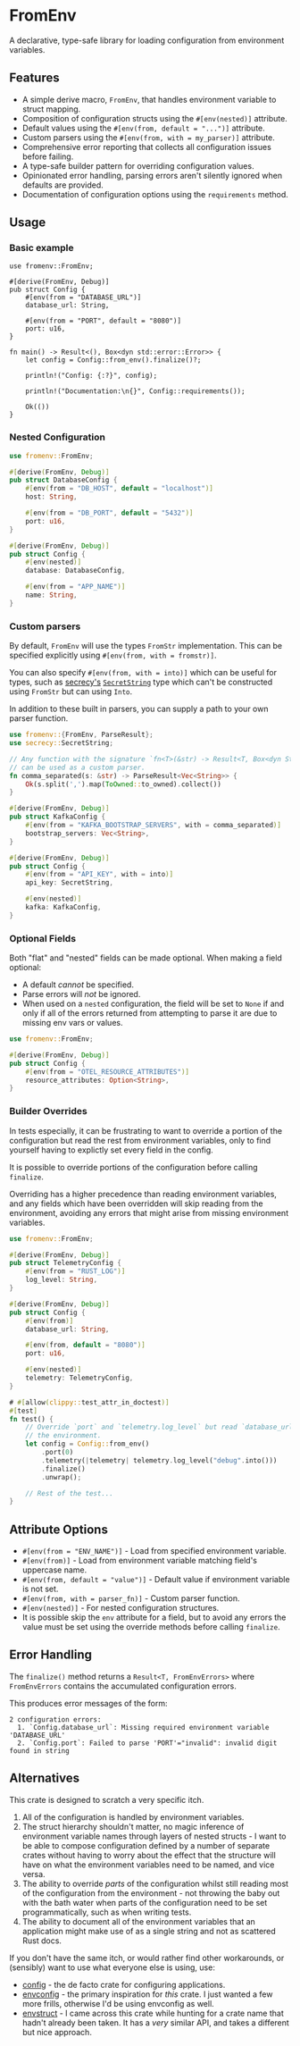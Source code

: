 # FromEnv

A declarative, type-safe library for loading configuration from environment
variables.

## Features

* A simple derive macro, `FromEnv`, that handles environment variable to struct
  mapping.
* Composition of configuration structs using the `#[env(nested)]` attribute.
* Default values using the `#[env(from, default = "...")]` attribute.
* Custom parsers using the `#[env(from, with = my_parser)]` attribute.
* Comprehensive error reporting that collects all configuration issues before
  failing.
* A type-safe builder pattern for overriding configuration values.
* Opinionated error handling, parsing errors aren't silently ignored when
  defaults are provided.
* Documentation of configuration options using the `requirements` method.

## Usage

### Basic example

```rust,no_run
use fromenv::FromEnv;

#[derive(FromEnv, Debug)]
pub struct Config {
    #[env(from = "DATABASE_URL")]
    database_url: String,

    #[env(from = "PORT", default = "8080")]
    port: u16,
}

fn main() -> Result<(), Box<dyn std::error::Error>> {
    let config = Config::from_env().finalize()?;

    println!("Config: {:?}", config);

    println!("Documentation:\n{}", Config::requirements());

    Ok(())
}
```

### Nested Configuration

```rust
use fromenv::FromEnv;

#[derive(FromEnv, Debug)]
pub struct DatabaseConfig {
    #[env(from = "DB_HOST", default = "localhost")]
    host: String,

    #[env(from = "DB_PORT", default = "5432")]
    port: u16,
}

#[derive(FromEnv, Debug)]
pub struct Config {
    #[env(nested)]
    database: DatabaseConfig,

    #[env(from = "APP_NAME")]
    name: String,
}
```

### Custom parsers

By default, `FromEnv` will use the types `FromStr` implementation. This can be specified explicitly using `#[env(from, with = fromstr)]`.

You can also specify `#[env(from, with = into)]` which can be useful for types,
such as [secrecy's](https://crates.io/crates/secrecy)
[`SecretString`](https://docs.rs/secrecy/0.10.3/secrecy/type.SecretString.html)
type which can't be constructed using `FromStr` but can using `Into`.

In addition to these built in parsers, you can supply a path to your own parser function.


```rust
use fromenv::{FromEnv, ParseResult};
use secrecy::SecretString;

// Any function with the signature `fn<T>(&str) -> Result<T, Box<dyn StdError>>`
// can be used as a custom parser.
fn comma_separated(s: &str) -> ParseResult<Vec<String>> {
    Ok(s.split(',').map(ToOwned::to_owned).collect())
}

#[derive(FromEnv, Debug)]
pub struct KafkaConfig {
    #[env(from = "KAFKA_BOOTSTRAP_SERVERS", with = comma_separated)]
    bootstrap_servers: Vec<String>,
}

#[derive(FromEnv, Debug)]
pub struct Config {
    #[env(from = "API_KEY", with = into)]
    api_key: SecretString,

    #[env(nested)]
    kafka: KafkaConfig,
}
```



### Optional Fields

Both "flat" and "nested" fields can be made optional. When making a field optional:

* A default _cannot_ be specified.
* Parse errors will _not_ be ignored.
* When used on a `nested` configuration, the field will be set to `None` if and
  only if all of the errors returned from attempting to parse it are due to
  missing env vars or values.

```rust
use fromenv::FromEnv;

#[derive(FromEnv, Debug)]
pub struct Config {
    #[env(from = "OTEL_RESOURCE_ATTRIBUTES")]
    resource_attributes: Option<String>,
}
```

### Builder Overrides

In tests especially, it can be frustrating to want to override a portion of the
configuration but read the rest from environment variables, only to find
yourself having to explictly set every field in the config.

It is possible to override portions of the configuration before calling
`finalize`.

Overriding has a higher precedence than reading environment variables, and any
fields which have been overridden will skip reading from the environment,
avoiding any errors that might arise from missing environment variables.

```rust
use fromenv::FromEnv;

#[derive(FromEnv, Debug)]
pub struct TelemetryConfig {
    #[env(from = "RUST_LOG")]
    log_level: String,
}

#[derive(FromEnv, Debug)]
pub struct Config {
    #[env(from)]
    database_url: String,

    #[env(from, default = "8080")]
    port: u16,

    #[env(nested)]
    telemetry: TelemetryConfig,
}

# #[allow(clippy::test_attr_in_doctest)]
#[test]
fn test() {
    // Override `port` and `telemetry.log_level` but read `database_url` from
    // the environment.
    let config = Config::from_env()
        .port(0)
        .telemetry(|telemetry| telemetry.log_level("debug".into()))
        .finalize()
        .unwrap();

    // Rest of the test...
}

```


## Attribute Options

* `#[env(from = "ENV_NAME")]` - Load from specified environment variable.
* `#[env(from)]` - Load from environment variable matching field's uppercase name.
* `#[env(from, default = "value")]` - Default value if environment variable is not set.
* `#[env(from, with = parser_fn)]` - Custom parser function.
* `#[env(nested)]` - For nested configuration structures.
* It is possible skip the `env` attribute for a field, but to avoid any errors
  the value must be set using the override methods before calling `finalize`.

## Error Handling

The `finalize()` method returns a `Result<T, FromEnvErrors>` where
`FromEnvErrors` contains the accumulated configuration errors.

This produces error messages of the form:

```text
2 configuration errors:
  1. `Config.database_url`: Missing required environment variable 'DATABASE_URL'
  2. `Config.port`: Failed to parse 'PORT'="invalid": invalid digit found in string
```

## Alternatives

This crate is designed to scratch a very specific itch.

1. All of the configuration is handled by environment variables.
2. The struct hierarchy shouldn't matter, no magic inference of environment
   variable names through layers of nested structs - I want to be able to
   compose configuration defined by a number of separate crates without having
   to worry about the effect that the structure will have on what the
   environment variables need to be named, and vice versa.
3. The ability to override _parts_ of the configuration whilst still reading
   most of the configuration from the environment - not throwing the baby out
   with the bath water when parts of the configuration need to be set
   programmatically, such as when writing tests.
4. The ability to document all of the environment variables that an application
   might make use of as a single string and not as scattered Rust docs.

If you don't have the same itch, or would rather find other workarounds, or (sensibly) want to use what everyone else is using, use:
* [config](https://crates.io/crates/config) - the de facto crate for
  configuring applications.
* [envconfig](https://crates.io/crates/envconfig) - the primary inspiration for
  _this_ crate. I just wanted a few more frills, otherwise I'd be using envconfig as well.
* [envstruct](https://crates.io/crates/envstruct) - I came across this crate
  while hunting for a crate name that hadn't already been taken. It has a _very_
  similar API, and takes a different but nice approach.
